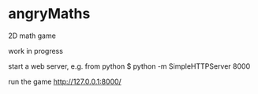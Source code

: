 # angryMaths
2D math game

work in progress

start a web server, e.g. from python $ python -m SimpleHTTPServer 8000

run the game http://127.0.0.1:8000/
